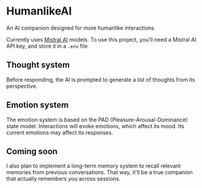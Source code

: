 # HumanlikeAI
An AI companion designed for more humanlike interactions

Currently uses [Mistral AI](https://mistral.ai) models. To use this project, you'll need a Mistral AI API key, and store it in a `.env` file

## Thought system

Before responding, the AI is prompted to generate a list of thoughts from its perspective. 

## Emotion system

The emotion system is based on the PAD (Pleasure-Arousal-Dominance) state model. Interactions will evoke emotions, which affect its mood. Its current emotions may affect its responses.

## Coming soon

I also plan to implement a long-term memory system to recall relevant memories from previous conversations. That way, it'll be a true companion that actually remembers you across sessions.
